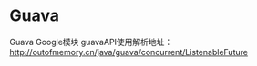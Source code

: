 # Guava
Guava  Google模块
guavaAPI使用解析地址：
http://outofmemory.cn/java/guava/concurrent/ListenableFuture